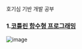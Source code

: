 호기심 기반 개발 공부 

### 1.[코틀린 함수형 프로그래밍](https://github.com/hyunw9/CDD/tree/main/FPractice/src)


![image](https://github.com/user-attachments/assets/fbd3e8ea-fe29-4740-b548-90641a72e608)
